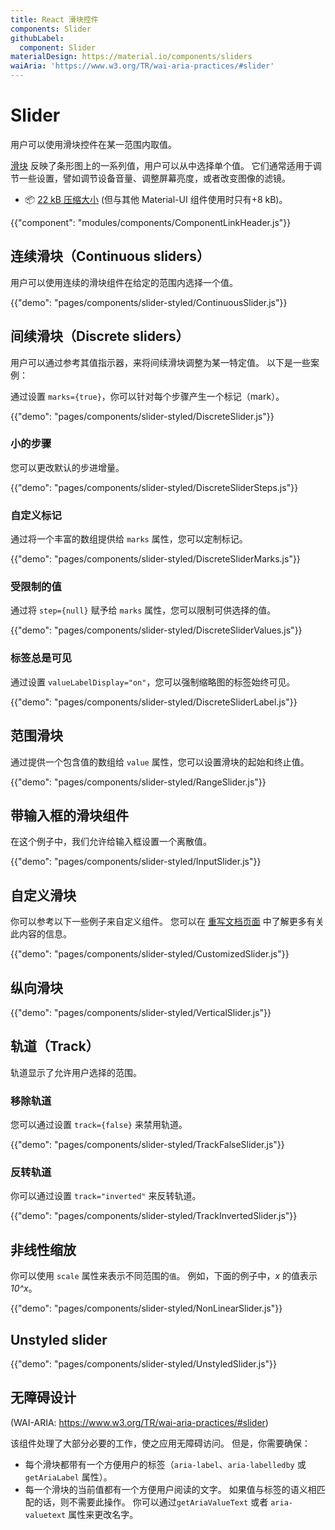 ```yaml
---
title: React 滑块控件
components: Slider
githubLabel:
  component: Slider
materialDesign: https://material.io/components/sliders
waiAria: 'https://www.w3.org/TR/wai-aria-practices/#slider'
---
```


# Slider

<p class="description">用户可以使用滑块控件在某一范围内取值。</p>

[滑块](https://material.io/design/components/sliders.html) 反映了条形图上的一系列值，用户可以从中选择单个值。 它们通常适用于调节一些设置，譬如调节设备音量、调整屏幕亮度，或者改变图像的滤镜。

- 📦 [22 kB 压缩大小](/size-snapshot) (但与其他 Material-UI 组件使用时只有+8 kB)。

{{"component": "modules/components/ComponentLinkHeader.js"}}

## 连续滑块（Continuous sliders）

用户可以使用连续的滑块组件在给定的范围内选择一个值。

{{"demo": "pages/components/slider-styled/ContinuousSlider.js"}}

## 间续滑块（Discrete sliders）

用户可以通过参考其值指示器，来将间续滑块调整为某一特定值。 以下是一些案例：

通过设置 `marks={true}`，你可以针对每个步骤产生一个标记（mark）。

{{"demo": "pages/components/slider-styled/DiscreteSlider.js"}}

### 小的步骤

您可以更改默认的步进增量。

{{"demo": "pages/components/slider-styled/DiscreteSliderSteps.js"}}

### 自定义标记

通过将一个丰富的数组提供给 `marks` 属性，您可以定制标记。

{{"demo": "pages/components/slider-styled/DiscreteSliderMarks.js"}}

### 受限制的值

通过将 `step={null}` 赋予给 `marks` 属性，您可以限制可供选择的值。

{{"demo": "pages/components/slider-styled/DiscreteSliderValues.js"}}

### 标签总是可见

通过设置 `valueLabelDisplay="on"`，您可以强制缩略图的标签始终可见。

{{"demo": "pages/components/slider-styled/DiscreteSliderLabel.js"}}

## 范围滑块

通过提供一个包含值的数组给 `value` 属性，您可以设置滑块的起始和终止值。

{{"demo": "pages/components/slider-styled/RangeSlider.js"}}

## 带输入框的滑块组件

在这个例子中，我们允许给输入框设置一个离散值。

{{"demo": "pages/components/slider-styled/InputSlider.js"}}

## 自定义滑块

你可以参考以下一些例子来自定义组件。 您可以在 [重写文档页面](/customization/components/) 中了解更多有关此内容的信息。

{{"demo": "pages/components/slider-styled/CustomizedSlider.js"}}

## 纵向滑块

{{"demo": "pages/components/slider-styled/VerticalSlider.js"}}

## 轨道（Track）

轨道显示了允许用户选择的范围。

### 移除轨道

您可以通过设置 `track={false}` 来禁用轨道。

{{"demo": "pages/components/slider-styled/TrackFalseSlider.js"}}

### 反转轨道

你可以通过设置 `track="inverted"` 来反转轨道。

{{"demo": "pages/components/slider-styled/TrackInvertedSlider.js"}}

## 非线性缩放

你可以使用 `scale` 属性来表示不同范围的`值`。 例如，下面的例子中，*x* 的值表示 *10^x*。

{{"demo": "pages/components/slider-styled/NonLinearSlider.js"}}

## Unstyled slider

{{"demo": "pages/components/slider-styled/UnstyledSlider.js"}}

## 无障碍设计

(WAI-ARIA: https://www.w3.org/TR/wai-aria-practices/#slider)

该组件处理了大部分必要的工作，使之应用无障碍访问。 但是，你需要确保：

- 每个滑块都带有一个方便用户的标签（`aria-label`、`aria-labelledby` 或 `getAriaLabel` 属性）。
- 每一个滑块的当前值都有一个方便用户阅读的文字。 如果值与标签的语义相匹配的话，则不需要此操作。 你可以通过`getAriaValueText` 或者 `aria-valuetext` 属性来更改名字。
